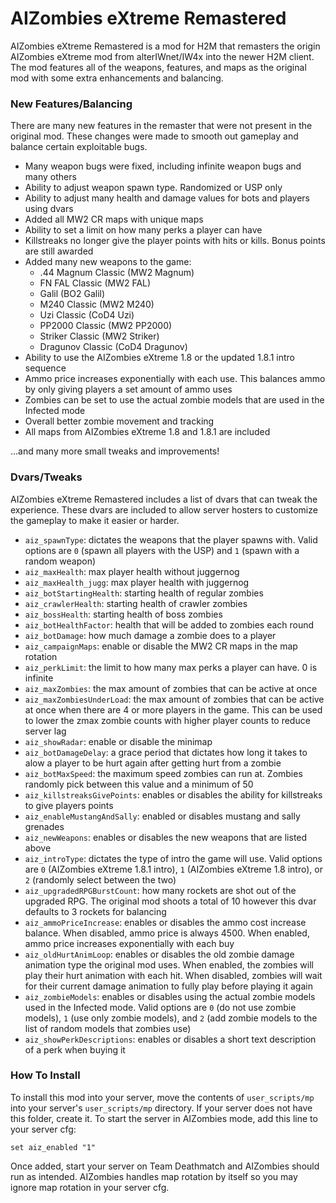 # AIZombies eXtreme Remastered

AIZombies eXtreme Remastered is a mod for H2M that remasters the origin AIZombies eXtreme mod from alterIWnet/IW4x into the newer H2M client. The mod features all of the weapons, features, and maps as the original mod with some extra enhancements and balancing.

### New Features/Balancing
There are many new features in the remaster that were not present in the original mod. These changes were made to smooth out gameplay and balance certain exploitable bugs.

- Many weapon bugs were fixed, including infinite weapon bugs and many others
- Ability to adjust weapon spawn type. Randomized or USP only
- Ability to adjust many health and damage values for bots and players using dvars
- Added all MW2 CR maps with unique maps
- Ability to set a limit on how many perks a player can have
- Killstreaks no longer give the player points with hits or kills. Bonus points are still awarded
- Added many new weapons to the game:
  - .44 Magnum Classic (MW2 Magnum)
  - FN FAL Classic (MW2 FAL)
  - Galil (BO2 Galil)
  - M240 Classic (MW2 M240)
  - Uzi Classic (CoD4 Uzi)
  - PP2000 Classic (MW2 PP2000)
  - Striker Classic (MW2 Striker)
  - Dragunov Classic (CoD4 Dragunov)
- Ability to use the AIZombies eXtreme 1.8 or the updated 1.8.1 intro sequence
- Ammo price increases exponentially with each use. This balances ammo by only giving players a set amount of ammo uses
- Zombies can be set to use the actual zombie models that are used in the Infected mode
- Overall better zombie movement and tracking
- All maps from AIZombies eXtreme 1.8 and 1.8.1 are included

...and many more small tweaks and improvements!

### Dvars/Tweaks
AIZombies eXtreme Remastered includes a list of dvars that can tweak the experience. These dvars are included to allow server hosters to customize the gameplay to make it easier or harder.

- `aiz_spawnType`: dictates the weapons that the player spawns with. Valid options are `0` (spawn all players with the USP) and `1` (spawn with a random weapon)
- `aiz_maxHealth`: max player health without juggernog
- `aiz_maxHealth_jugg`: max player health with juggernog
- `aiz_botStartingHealth`: starting health of regular zombies
- `aiz_crawlerHealth`: starting health of crawler zombies
- `aiz_bossHealth`: starting health of boss zombies
- `aiz_botHealthFactor`: health that will be added to zombies each round
- `aiz_botDamage`: how much damage a zombie does to a player
- `aiz_campaignMaps`: enable or disable the MW2 CR maps in the map rotation
- `aiz_perkLimit`: the limit to how many max perks a player can have. 0 is infinite
- `aiz_maxZombies`: the max amount of zombies that can be active at once
- `aiz_maxZombiesUnderLoad`: the max amount of zombies that can be active at once when there are 4 or more players in the game. This can be used to lower the zmax zombie counts with higher player counts to reduce server lag
- `aiz_showRadar`: enable or disable the minimap
- `aiz_botDamageDelay`: a grace period that dictates how long it takes to alow a player to be hurt again after getting hurt from a zombie
- `aiz_botMaxSpeed`: the maximum speed zombies can run at. Zombies randomly pick between this value and a minimum of 50
- `aiz_killstreaksGivePoints`: enables or disables the ability for killstreaks to give players points
- `aiz_enableMustangAndSally`: enabled or disables mustang and sally grenades
- `aiz_newWeapons`: enables or disables the new weapons that are listed above
- `aiz_introType`: dictates the type of intro the game will use. Valid options are `0` (AIZombies eXtreme 1.8.1 intro), `1` (AIZombies eXtreme 1.8 intro), or `2` (randomly select between the two)
- `aiz_upgradedRPGBurstCount`: how many rockets are shot out of the upgraded RPG. The original mod shoots a total of 10 however this dvar defaults to 3 rockets for balancing
- `aiz_ammoPriceIncrease`: enables or disables the ammo cost increase balance. When disabled, ammo price is always 4500. When enabled, ammo price increases exponentially with each buy
- `aiz_oldHurtAnimLoop`: enables or disables the old zombie damage animation type the original mod uses. When enabled, the zombies will play their hurt animation with each hit. When disabled, zombies will wait for their current damage animation to fully play before playing it again
- `aiz_zombieModels`: enables or disables using the actual zombie models used in the Infected mode. Valid options are `0` (do not use zombie models), `1` (use only zombie models), and `2` (add zombie models to the list of random models that zombies use)
- `aiz_showPerkDescriptions`: enables or disables a short text description of a perk when buying it

### How To Install
To install this mod into your server, move the contents of `user_scripts/mp` into your server's `user_scripts/mp` directory. If your server does not have this folder, create it.
To start the server in AIZombies mode, add this line to your server cfg:

`set aiz_enabled "1"`

Once added, start your server on Team Deathmatch and AIZombies should run as intended. AIZombies handles map rotation by itself so you may ignore map rotation in your server cfg.
